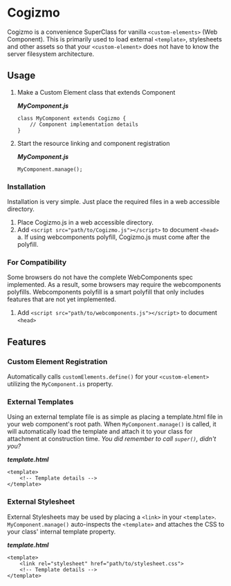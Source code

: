# Cogizmo
Cogizmo is a convenience SuperClass for vanilla `<custom-elements>` (Web Component). This is primarily used to load external `<template>`, stylesheets and other assets so that your `<custom-element>` does not have to know the server filesystem architecture.

## Usage

1. Make a Custom Element class that extends Component

    ***MyComponent.js***
    ```
    class MyComponent extends Cogizmo {
        // Component implementation details
    }
    ```

2. Start the resource linking and component registration

    ***MyComponent.js***
    ```
    MyComponent.manage();
    ```

### Installation
Installation is very simple. Just place the required files in a web accessible directory.

1. Place Cogizmo.js in a web accessible directory.
2. Add `<script src="path/to/Cogizmo.js"></script>` to document `<head>`
    a. If using webcomponents polyfill, Cogizmo.js must come after the polyfill.

### For Compatibility
Some browsers do not have the complete WebComponents spec implemented. As a result, some browsers may require the webcomponents polyfills. Webcomponents polyfill is a smart polyfill that only includes features that are not yet implemented.

1. Add `<script src="path/to/webcomponents.js"></script>` to document `<head>`

## Features

### Custom Element Registration
Automatically calls `customElements.define()` for your `<custom-element>` utilizing the `MyComponent.is` property.

### External Templates
Using an external template file is as simple as placing a template.html file in your web component's root path. When `MyComponent.manage()` is called, it will automatically load the template and attach it to your class for attachment at construction time. *You did remember to call `super()`, didn't you?*

***template.html***
```
<template>
    <!-- Template details -->
</template>
```

### External Stylesheet
External Stylesheets may be used by placing a `<link>` in your `<template>`. `MyComponent.manage()` auto-inspects the `<template>` and attaches the CSS to your class' internal template property.

***template.html***
```
<template>
    <link rel="stylesheet" href="path/to/stylesheet.css">
    <!-- Template details -->
</template>
```

